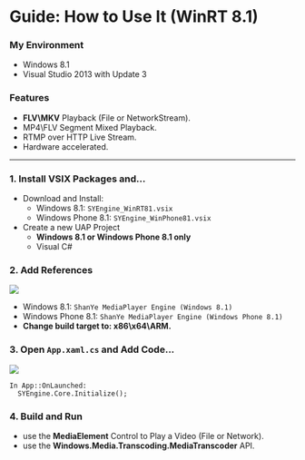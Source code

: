 # Guide: How to Use It (WinRT 8.1)
### My Environment
 - Windows 8.1
 - Visual Studio 2013 with Update 3

### Features
 - **FLV\MKV** Playback (File or NetworkStream).
 - MP4\FLV Segment Mixed Playback.
 - RTMP over HTTP Live Stream.
 - Hardware accelerated.

***
### 1. Install VSIX Packages and...
 - Download and Install:
   - Windows 8.1: `SYEngine_WinRT81.vsix`
   - Windows Phone 8.1: `SYEngine_WinPhone81.vsix`
 - Create a new UAP Project
   - **Windows 8.1 or Windows Phone 8.1 only**
   - Visual C#

### 2. Add References
![](https://raw.githubusercontent.com/amamiya/SYEngine/master/!GUIDE/0.png)

 - Windows 8.1: `ShanYe MediaPlayer Engine (Windows 8.1)`
 - Windows Phone 8.1: `ShanYe MediaPlayer Engine (Windows Phone 8.1)`
 - **Change build target to: x86\x64\ARM.**

### 3. Open `App.xaml.cs` and Add Code...
![](https://raw.githubusercontent.com/amamiya/SYEngine/master/!GUIDE/1.png)

```
In App::OnLaunched:
  SYEngine.Core.Initialize();
```

### 4. Build and Run
 - use the **MediaElement** Control to Play a Video (File or Network).
 - use the **Windows.Media.Transcoding.MediaTranscoder** API.
